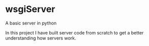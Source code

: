 # wsgiServer

A basic server in python

In this project I have built server code from scratch to get a better understanding how servers work.

